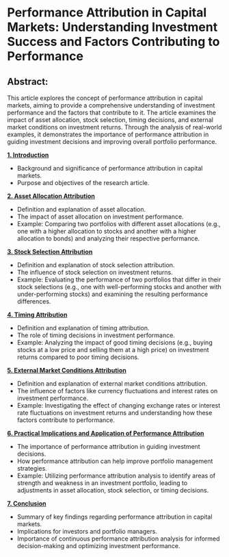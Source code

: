 # Performance Attribution in Capital Markets: Understanding Investment Success and Factors Contributing to Performance

## Abstract:

This article explores the concept of performance attribution in capital markets, aiming to provide a comprehensive understanding of investment performance and the factors that contribute to it. The article examines the impact of asset allocation, stock selection, timing decisions, and external market conditions on investment returns. Through the analysis of real-world examples, it demonstrates the importance of performance attribution in guiding investment decisions and improving overall portfolio performance.

[**1. Introduction**](./01-introduction.md)
  - Background and significance of performance attribution in capital markets.
  - Purpose and objectives of the research article.

[**2. Asset Allocation Attribution**](./02-asset-allocation.md)
- Definition and explanation of asset allocation.
- The impact of asset allocation on investment performance.
- Example: Comparing two portfolios with different asset allocations (e.g., one with a higher allocation to stocks and another with a higher allocation to bonds) and analyzing their respective performance.

[**3. Stock Selection Attribution**](./03-stock-selection.md)
- Definition and explanation of stock selection attribution.
- The influence of stock selection on investment returns.
- Example: Evaluating the performance of two portfolios that differ in their stock selections (e.g., one with well-performing stocks and another with under-performing stocks) and examining the resulting performance differences.

[**4. Timing Attribution**](./04-timing-attribution.md)
- Definition and explanation of timing attribution.
- The role of timing decisions in investment performance.
- Example: Analyzing the impact of good timing decisions (e.g., buying stocks at a low price and selling them at a high price) on investment returns compared to poor timing decisions.

[**5. External Market Conditions Attribution**](./05-external-market-conditions.md)
- Definition and explanation of external market conditions attribution.
- The influence of factors like currency fluctuations and interest rates on investment performance.
- Example: Investigating the effect of changing exchange rates or interest rate fluctuations on investment returns and understanding how these factors contribute to performance.

[**6. Practical Implications and Application of Performance Attribution**](./06-practical-implications.md)
- The importance of performance attribution in guiding investment decisions.
- How performance attribution can help improve portfolio management strategies.
- Example: Utilizing performance attribution analysis to identify areas of strength and weakness in an investment portfolio, leading to adjustments in asset allocation, stock selection, or timing decisions.

[**7. Conclusion**](./07-conclusion.md)
- Summary of key findings regarding performance attribution in capital markets.
- Implications for investors and portfolio managers.
- Importance of continuous performance attribution analysis for informed decision-making and optimizing investment performance.

<!-- **8. References**
- List of sources and references used in the research paper. -->